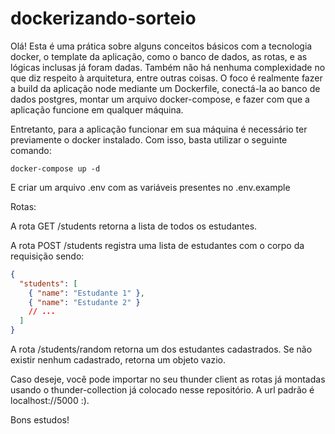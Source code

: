 # dockerizando-sorteio

Olá! Esta é uma prática sobre alguns conceitos básicos com a tecnologia docker, o template da aplicação, como o banco de dados, as rotas, e as lógicas inclusas já foram dadas. Também não há nenhuma complexidade no que diz respeito à arquitetura, entre outras coisas. O foco é realmente fazer a build da aplicação node mediante um Dockerfile, conectá-la ao banco de dados postgres, montar um arquivo docker-compose, e fazer com que a aplicação funcione em qualquer máquina.

Entretanto, para a aplicação funcionar em sua máquina é necessário ter previamente o docker instalado. Com isso, basta utilizar o seguinte comando:

```
docker-compose up -d
```

E criar um arquivo .env com as variáveis presentes no .env.example

Rotas:

A rota GET /students retorna a lista de todos os estudantes.

A rota POST /students registra uma lista de estudantes com o corpo da requisição sendo:

```json
{
  "students": [
    { "name": "Estudante 1" },
    { "name": "Estudante 2" }
    // ...
  ]
}
```

A rota /students/random retorna um dos estudantes cadastrados. Se não existir nenhum cadastrado, retorna um objeto vazio.

Caso deseje, você pode importar no seu thunder client as rotas já montadas usando o thunder-collection já colocado nesse repositório. A url padrão é localhost://5000 :).

Bons estudos!
